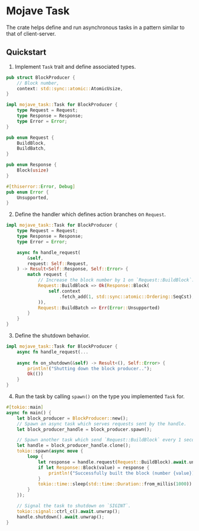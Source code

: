 Mojave Task
===
The crate helps define and run asynchronous tasks in a pattern similar to that of client-server.

## Quickstart
1. Implement `Task` trait and define associated types.
```rust
pub struct BlockProducer {
    // Block number,
    context: std::sync::atomic::AtomicUsize,
}

impl mojave_task::Task for BlockProducer {
    type Request = Request;
    type Response = Response;
    type Error = Error;
}

pub enum Request {
    BuildBlock,
    BuildBatch,
}

pub enum Response {
    Block(usize)
}

#[thiserror::Error, Debug]
pub enum Error {
    Unsupported,
}
```

2. Define the handler which defines action branches on `Request`.
```rust
impl mojave_task::Task for BlockProducer {
    type Request = Request;
    type Response = Response;
    type Error = Error;

    async fn handle_request(
        &self,
        request: Self::Request,
    ) -> Result<Self::Response, Self::Error> {
        match request {
            // Increase the block number by 1 on `Request::BuildBlock`.
            Request::BuildBlock => Ok(Response::Block(
                self.context
                    .fetch_add(1, std::sync::atomic::Ordering::SeqCst),
            )),
            Request::BuildBatch => Err(Error::Unsupported)
        }
    }
}
```

3. Define the shutdown behavior.
```rust
impl mojave_task::Task for BlockProducer {
    async fn handle_request(...
    
    async fn on_shutdown(&self) -> Result<(), Self::Error> {
        println!("Shutting down the block producer..");
        Ok(())
    }
}
```

4. Run the task by calling `spawn()` on the type you implemented `Task` for.
```rust
#[tokio::main]
async fn main() {
    let block_producer = BlockProducer::new();
    // Spawn an async task which serves requests sent by the handle.
    let block_producer_handle = block_producer.spawn();

    // Spawn another task which send `Request::BuildBlock` every 1 second.
    let handle = block_producer_handle.clone();
    tokio::spawn(async move {
        loop {
            let response = handle.request(Request::BuildBlock).await.unwrap();
            if let Response::Block(value) = response {
                println!("Successfully built the block (number {value})");
            }
            tokio::time::sleep(std::time::Duration::from_millis(1000)).await;
        }
    });

    // Signal the task to shutdown on `SIGINT`.
    tokio::signal::ctrl_c().await.unwrap();
    handle.shutdown().await.unwrap();
}
```